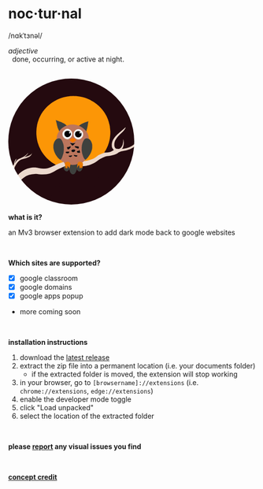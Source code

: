 # noc·tur·nal
/nɑkˈtɜnəl/

_adjective_
<br>
&nbsp;&nbsp;done, occurring, or active at night.

<br>

<img src="icon.png" width="256" height="256" style="border-radius: 50%;">

<br>

**what is it?**

an Mv3 browser extension to add dark mode back to google websites

<br>

**Which sites are supported?**

- [x] google classroom
- [x] google domains
- [x] google apps popup
- more coming soon

<br>

**installation instructions**

1. download the [latest release](https://github.com/imaperson1060/nocturnal/releases/latest)
2. extract the zip file into a permanent location (i.e. your documents folder)
   - if the extracted folder is moved, the extension will stop working
3. in your browser, go to `[browsername]://extensions` (i.e. `chrome://extensions`, `edge://extensions`)
4. enable the developer mode toggle
5. click "Load unpacked"
6. select the location of the extracted folder

<br>

**please [report](https://github.com/imaperson1060/nocturnal/issues) any visual issues you find**

<br>

**[concept credit](https://chrome.google.com/webstore/detail/google-classroom-dark-mod/gkmfklmmoioijpjndhdhogcefdbfcfho)**
